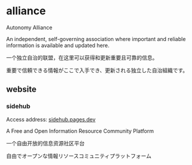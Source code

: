 # alliance
Autonomy Alliance

An independent, self-governing association where important and reliable information is available and updated here.

一个独立自治的联盟，在这里可以获得和更新重要且可靠的信息。

重要で信頼できる情報がここで入手でき、更新される独立した自治組織です。

## website

###  sidehub
Access address: [sidehub.pages.dev](https://sidehub.pages.dev)    

A Free and Open Information Resource Community Platform

一个自由开放的信息资源社区平台

自由でオープンな情報リソースコミュニティプラットフォーム

